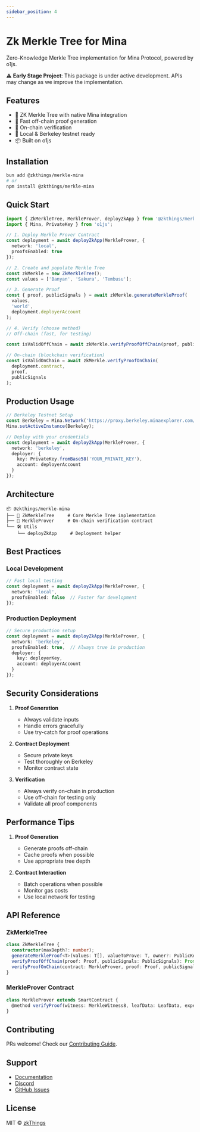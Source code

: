 ```yaml
---
sidebar_position: 4
---
```

# Zk Merkle Tree for Mina


Zero-Knowledge Merkle Tree implementation for Mina Protocol, powered by o1js.

⚠️ **Early Stage Project**: This package is under active development. APIs may change as we improve the implementation.

## Features

- 🌳 ZK Merkle Tree with native Mina integration
- 🌲 Fast off-chain proof generation
- 🎋 On-chain verification
- 🌴 Local & Berkeley testnet ready
- 📦 Built on o1js

## Installation

```bash
bun add @zkthings/merkle-mina
# or
npm install @zkthings/merkle-mina
```

## Quick Start

```typescript
import { ZkMerkleTree, MerkleProver, deployZkApp } from '@zkthings/merkle-mina';
import { Mina, PrivateKey } from 'o1js';

// 1. Deploy Merkle Prover Contract
const deployment = await deployZkApp(MerkleProver, {
  network: 'local',
  proofsEnabled: true
});

// 2. Create and populate Merkle Tree
const zkMerkle = new ZkMerkleTree();
const values = ['Banyan', 'Sakura', 'Tembusu'];

// 3. Generate Proof
const { proof, publicSignals } = await zkMerkle.generateMerkleProof(
  values,
  'world',
  deployment.deployerAccount
);

// 4. Verify (choose method)
// Off-chain (fast, for testing)

const isValidOffChain = await zkMerkle.verifyProofOffChain(proof, publicSignals);

// On-chain (blockchain verification)
const isValidOnChain = await zkMerkle.verifyProofOnChain(
  deployment.contract,
  proof,
  publicSignals
);
```

## Production Usage

```typescript
// Berkeley Testnet Setup
const Berkeley = Mina.Network('https://proxy.berkeley.minaexplorer.com/graphql');
Mina.setActiveInstance(Berkeley);

// Deploy with your credentials
const deployment = await deployZkApp(MerkleProver, {
  network: 'berkeley',
  deployer: {
    key: PrivateKey.fromBase58('YOUR_PRIVATE_KEY'),
    account: deployerAccount
  }
});
```

## Architecture

```
📦 @zkthings/merkle-mina
├── 🌲 ZkMerkleTree     # Core Merkle Tree implementation
├── 📜 MerkleProver     # On-chain verification contract
└── 🛠️ Utils
    └── deployZkApp     # Deployment helper
```

## Best Practices

### Local Development
```typescript
// Fast local testing
const deployment = await deployZkApp(MerkleProver, {
  network: 'local',
  proofsEnabled: false  // Faster for development
});
```

### Production Deployment
```typescript
// Secure production setup
const deployment = await deployZkApp(MerkleProver, {
  network: 'berkeley',
  proofsEnabled: true,  // Always true in production
  deployer: {
    key: deployerKey,
    account: deployerAccount
  }
});
```

## Security Considerations

1. **Proof Generation**
   - Always validate inputs
   - Handle errors gracefully
   - Use try-catch for proof operations

2. **Contract Deployment**
   - Secure private keys
   - Test thoroughly on Berkeley
   - Monitor contract state

3. **Verification**
   - Always verify on-chain in production
   - Use off-chain for testing only
   - Validate all proof components

## Performance Tips

1. **Proof Generation**
   - Generate proofs off-chain
   - Cache proofs when possible
   - Use appropriate tree depth

2. **Contract Interaction**
   - Batch operations when possible
   - Monitor gas costs
   - Use local network for testing

## API Reference

### ZkMerkleTree
```typescript
class ZkMerkleTree {
  constructor(maxDepth?: number);
  generateMerkleProof<T>(values: T[], valueToProve: T, owner?: PublicKey): Promise<MerkleProof>;
  verifyProofOffChain(proof: Proof, publicSignals: PublicSignals): Promise<boolean>;
  verifyProofOnChain(contract: MerkleProver, proof: Proof, publicSignals: PublicSignals): Promise<boolean>;
}
```

### MerkleProver Contract
```typescript
class MerkleProver extends SmartContract {
  @method verifyProof(witness: MerkleWitness8, leafData: LeafData, expectedRoot: Field): boolean;
}
```

## Contributing

PRs welcome! Check our [Contributing Guide](https://github.com/zkthings/merkle-mina/blob/main/CONTRIBUTING.md).

## Support

- [Documentation](https://zksdk.io/docs/intro)
- [Discord](https://discord.gg/zkthings)
- [GitHub Issues](https://github.com/zkthings/merkle-mina/issues)

## License

MIT © [zkThings](https://github.com/zkthings)